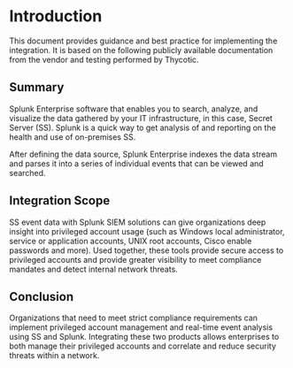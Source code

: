 [title]: # (Splunk)
[tags]: # (introduction)
[priority]: # (1)
# Introduction

This document provides guidance and best practice for implementing the integration. It is based on the following publicly available documentation from the vendor and testing performed by Thycotic.

## Summary

Splunk Enterprise software that enables you to search, analyze, and visualize
the data gathered by your IT infrastructure, in this case, Secret Server (SS).
Splunk is a quick way to get analysis of and reporting on the health and use of
on-premises SS.

After defining the data source, Splunk Enterprise indexes the data stream and
parses it into a series of individual events that can be viewed and searched.

## Integration Scope

SS event data with Splunk SIEM solutions can give organizations deep insight
into privileged account usage (such as Windows local administrator, service or
application accounts, UNIX root accounts, Cisco enable passwords and more). Used
together, these tools provide secure access to privileged accounts and provide
greater visibility to meet compliance mandates and detect internal network
threats.

## Conclusion

Organizations that need to meet strict compliance requirements can implement
privileged account management and real-time event analysis using SS and Splunk.
Integrating these two products allows enterprises to both manage their
privileged accounts and correlate and reduce security threats within a network.
